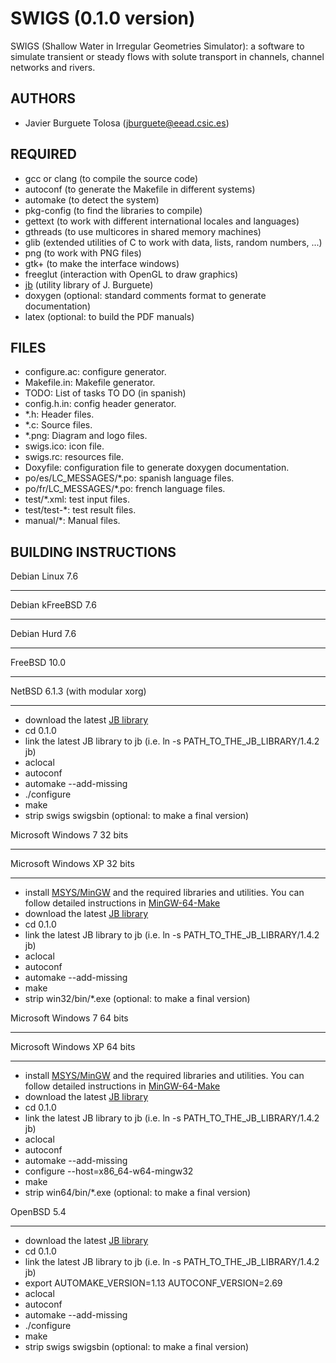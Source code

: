 SWIGS (0.1.0 version)
====================

SWIGS (Shallow Water in Irregular Geometries Simulator): a software to simulate
transient or steady flows with solute transport in channels, channel networks
and rivers.

AUTHORS
-------

* Javier Burguete Tolosa (jburguete@eead.csic.es)

REQUIRED
--------

* gcc or clang (to compile the source code)
* autoconf (to generate the Makefile in different systems)
* automake (to detect the system)
* pkg-config (to find the libraries to compile)
* gettext (to work with different international locales and languages)
* gthreads (to use multicores in shared memory machines)
* glib (extended utilities of C to work with data, lists, random numbers, ...)
* png (to work with PNG files)
* gtk+ (to make the interface windows)
* freeglut (interaction with OpenGL to draw graphics)
* [jb](https://github.com/jburguete/jb.git) (utility library of J. Burguete)
* doxygen (optional: standard comments format to generate documentation)
* latex (optional: to build the PDF manuals)

FILES
-----

* configure.ac: configure generator.
* Makefile.in: Makefile generator.
* TODO: List of tasks TO DO (in spanish)
* config.h.in: config header generator.
* *.h: Header files.
* *.c: Source files.
* *.png: Diagram and logo files.
* swigs.ico: icon file.
* swigs.rc: resources file.
* Doxyfile: configuration file to generate doxygen documentation.
* po/es/LC_MESSAGES/*.po: spanish language files.
* po/fr/LC_MESSAGES/*.po: french language files.
* test/*.xml: test input files.
* test/test-*: test result files.
* manual/*: Manual files.

BUILDING INSTRUCTIONS
---------------------

Debian Linux 7.6
________________
Debian kFreeBSD 7.6
___________________
Debian Hurd 7.6
_______________
FreeBSD 10.0
___________
NetBSD 6.1.3 (with modular xorg)
____________

* download the latest [JB library](https://github.com/jburguete/jb)
* cd 0.1.0
* link the latest JB library to jb (i.e. ln -s PATH_TO_THE_JB_LIBRARY/1.4.2 jb)
* aclocal
* autoconf
* automake --add-missing
* ./configure
* make
* strip swigs swigsbin (optional: to make a final version)

Microsoft Windows 7 32 bits
___________________________
Microsoft Windows XP 32 bits
____________________________

* install [MSYS/MinGW](http://www.mingw.org) and the required libraries and
utilities. You can follow detailed instructions in
[MinGW-64-Make](https://github.com/jburguete/MinGW-64-Make)
* download the latest [JB library](https://github.com/jburguete/jb)
* cd 0.1.0
* link the latest JB library to jb (i.e. ln -s PATH_TO_THE_JB_LIBRARY/1.4.2 jb)
* aclocal
* autoconf
* automake --add-missing
* make
* strip win32/bin/*.exe (optional: to make a final version)

Microsoft Windows 7 64 bits
___________________________
Microsoft Windows XP 64 bits
____________________________

* install [MSYS/MinGW](http://www.mingw.org) and the required libraries and
utilities. You can follow detailed instructions in
[MinGW-64-Make](https://github.com/jburguete/MinGW-64-Make)
* download the latest [JB library](https://github.com/jburguete/jb)
* cd 0.1.0
* link the latest JB library to jb (i.e. ln -s PATH_TO_THE_JB_LIBRARY/1.4.2 jb)
* aclocal
* autoconf
* automake --add-missing
* configure --host=x86_64-w64-mingw32
* make
* strip win64/bin/*.exe (optional: to make a final version)

OpenBSD 5.4
__________

* download the latest [JB library](https://github.com/jburguete/jb)
* cd 0.1.0
* link the latest JB library to jb (i.e. ln -s PATH_TO_THE_JB_LIBRARY/1.4.2 jb)
* export AUTOMAKE_VERSION=1.13 AUTOCONF_VERSION=2.69
* aclocal
* autoconf
* automake --add-missing
* ./configure
* make
* strip swigs swigsbin (optional: to make a final version)

